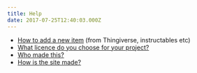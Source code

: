 ```yaml
---
title: Help
date: 2017-07-25T12:40:03.000Z
---
```

* [How to add a new item](https://openassistive.org/2017/04/how-to-add/edit-your-own-project-files-advanced/) (from Thingiverse, instructables etc)
* [What licence do you choose for your project?](https://openassistive.org/2017/05/choose-a-licence.-please./)
* [Who made this?](https://openassistive.org/2017/04/who-made-this/)
* [How is the site made?](https://openassistive.org/2017/04/site-infrastructure---what-makes-the-cogs-work/)



